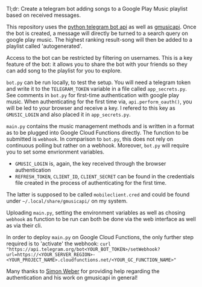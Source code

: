 Tl;dr: Create a telegram bot adding songs to a Google Play Music playlist based on received messages.

This repository uses the [python telegram bot api](https://python-telegram-bot.org/) as well as [gmusicapi](https://github.com/simon-weber/gmusicapi). Once the bot is created, a message will directly be turned to a search query on google play music. The highest ranking result-song will then be added to a playlist called 'autogenerated'.

Access to the bot can be restricted by filtering on usernames. This is a key feature of the bot: it allows you to share the bot with your friends so they can add song to the playlist for you to explore.

`bot.py` can be run locally, to test the setup. You will need a telegram token and write it to the `TELEGRAM_TOKEN` variable in a file called `app_secrets.py`. See comments in `bot.py` for first-time authentication with google play music. When authenticating for the first time via, `api.perform_oauth()`, you will be led to your browser and receive a key. I refered to this key as `GMUSIC_LOGIN` and also placed it in `app_secrets.py`.

`main.py` contains the music management methods and is written in a format as to be plugged into Google Cloud Functions directly. The function to be submitted is `webhook`. In comparison to `bot.py`, this does not rely on continuous polling but rather on a webhook. Moreover, `bot.py` will require you to set some envrionment variables.
  * `GMUSIC_LOGIN` is, again, the key received through the browser authentication
  * `REFRESH_TOKEN`, `CLIENT_ID`, `CLIENT_SECRET` can be found in the credentials file created in the process of authenticating for the first time.

The latter is supposed to be called `mobileclient.cred` and could be found under `~/.local/share/gmusicapi/` on my system.

Uploading `main.py`, setting the environment variables as well as chosing `webhook` as function to be run can both be done via the web interface as well as via their cli.

In order to deploy `main.py` on Google Cloud Functions, the only further step required is to 'activate' the webhook:
`curl "https://api.telegram.org/bot<YOUR_BOT_TOKEN>/setWebhook?url=https://<YOUR_SERVER_REGION>-<YOUR_PROJECT_NAME>.cloudfunctions.net/<YOUR_GC_FUNCTION_NAME>"`

Many thanks to [Simon Weber](https://www.simonmweber.com/) for providing help regarding the authentication and his work on gmusicapi in general!